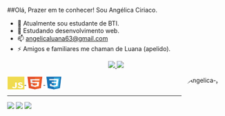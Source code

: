 
##Olá, Prazer em te conhecer! Sou Angélica Ciriaco. 

- 🔭 Atualmente sou estudante de BTI.
- 🌱 Estudando desenvolvimento web.
- 📫 angelicaluana63@gmail.com
- ⚡ Amigos e familiares me chaman de Luana (apelido).

<div align="center">
  <a href="https://github.com/MariaAngelicaCiriaco">
  <img height="180em" src="https://github-readme-stats.vercel.app/api?username=MariaAngelicaCiriaco&show_icons=true&theme=dark&include_all_commits=true&count_private=true"/>
  <img height="160em" src="https://github-readme-stats.vercel.app/api/top-langs/?username=MariaAngelicaCiriaco&layout=compact&langs_count=7&theme=dark"/>
</div>
<div style="display: inline_block"><br>
  <img align="center" alt="lu-Js" height="30" width="40" src="https://raw.githubusercontent.com/devicons/devicon/master/icons/javascript/javascript-plain.svg">
  <img align="center" alt="lu-HTML" height="30" width="40" src="https://raw.githubusercontent.com/devicons/devicon/master/icons/html5/html5-original.svg">
  <img align="center" alt="lu-CSS" height="30" width="40" src="https://raw.githubusercontent.com/devicons/devicon/master/icons/css3/css3-original.svg">
  <img align="right" alt="Angelica-pic" height="150" style="border-radius:50px;" src="">
  
</div>
<hr>
<div>
<a href="https://www.linkedin.com/in/#" target="_blank"><img src="https://img.shields.io/badge/-LinkedIn-%230077B5?style=for-the-badge&logo=linkedin&logoColor=white" target="_blank"></a> 
<a href = "#"><img src="https://img.shields.io/badge/-Gmail-%23333?style=for-the-badge&logo=gmail&logoColor=white" target="_blank"></a>
<a href="https://instagram.com/luana_angel" target="_blank"><img src="https://img.shields.io/badge/-Instagram-%23E4405F?style=for-the-badge&logo=instagram&logoColor=white" target="_blank"></a>
</div>
